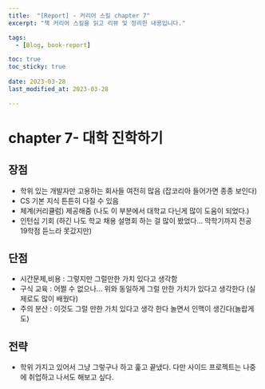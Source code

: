 ```yaml
---
title:  "[Report] - 커리어 스킬 chapter 7"
excerpt: "책 커리어 스킬을 읽고 리뷰 및 정리한 내용입니다."

tags:
  - [Blog, book-report]

toc: true
toc_sticky: true
 
date: 2023-03-28
last_modified_at: 2023-03-28

---
```


# chapter 7- 대학 진학하기

## 장점
- 학위 있는 개발자만 고용하는 회사들 여전히 많음 (잡코리아 들어가면 종종 보인다)
- CS 기본 지식 튼튼히 다질 수 있음
- 체계(커리큘럼) 제공해줌 (나도 이 부분에서 대학교 다닌게 많이 도움이 되었다.)
- 인턴십 기회 (하긴 나도 학교 채용 설명회 하는 걸 많이 봤었다... 막학기까지 전공 19학점 듣느라 못갔지만)

## 단점
- 시간문제,비용 : 그렇지만 그럴만한 가치 있다고 생각함
- 구식 교육 : 어쩔 수 없으나... 위와 동일하게 그럴 만한 가치가 있다고 생각한다 (실제로도 많이 배웠다)
- 주의 분산 : 이것도 그럴 만한 가치 있다고 생각 한다 놀면서 인맥이 생긴다(놀랍게도)

## 전략
- 학위 가지고 있어서 그냥 그렇구나 하고 훑고 끝냈다. 다만 사이드 프로젝트는 나중에 취업하고 나서도 해보고 싶다.
